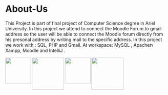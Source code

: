 # About-Us
This Project is part of final project of Computer Science degree in Ariel University. 
In this project we attend to connect the Moodle Forum to gmail address so the user will be able to connect the Moodle forum directly from his presonal address by writing mail to the specific address. In this project we work with : SQL, PHP and Gmail. At workspace: MySQL , Apacheת Xampp, Moodle and IntelliJ .

  <img align="left" width="80px" img src = "https://user-images.githubusercontent.com/57361588/129718475-bcc33093-9dad-41da-a530-35abaa60427b.png" >   
  <img align="left" width="100px" img src = "https://user-images.githubusercontent.com/57361588/129718311-66305286-a979-4542-8e26-230e892d9b09.png">  
  <img align="left" width="80px" img src = "https://user-images.githubusercontent.com/57361588/129717676-a032b0ea-47ec-440e-bce9-130a723ecc32.png">         
  <img align="left" width="100px" img src = "https://user-images.githubusercontent.com/57361588/129717441-99034028-ec93-4865-b5c9-300bf7a6288e.png">   
  
  



